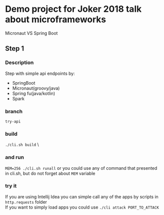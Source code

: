 # Demo project for Joker 2018 talk about microframeworks
Micronaut VS Spring Boot

## Step 1
### Description
Step with simple api endpoints by:
* SpringBoot
* Micronaut(groovy/java)
* Spring fu(java/kotlin)
* Spark
### branch
`try-api`
### build
`./cli.sh build` \
### and run
`MEM=256 ./cli.sh runall`
or you could use any of command that presented in cli.sh, but do not forget about `MEM` variable
### try it
If you are using Intellij Idea you can simple call any of the apps by scripts in `http.requests` folder \
If you want to simply load apps you could use `./cli attack PORT_TO_ATTACK`


